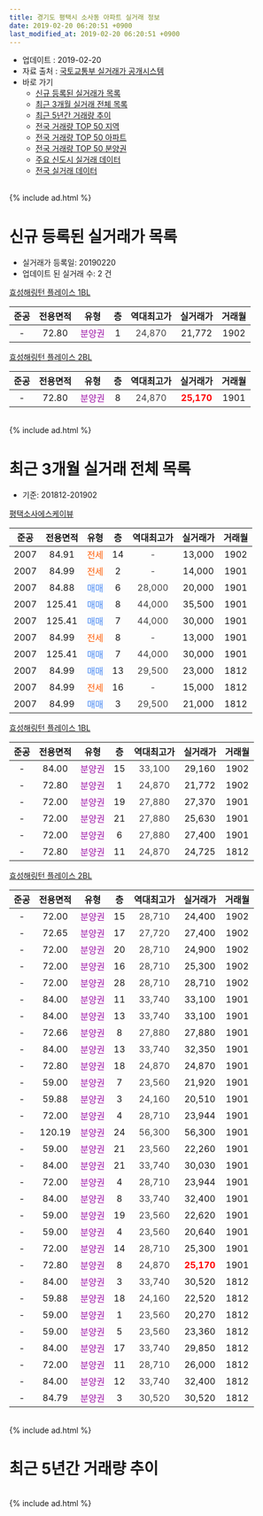 ```yaml
---
title: 경기도 평택시 소사동 아파트 실거래 정보
date: 2019-02-20 06:20:51 +0900
last_modified_at: 2019-02-20 06:20:51 +0900
---
```


* 업데이트 : 2019-02-20
* 자료 출처 : [국토교통부 실거래가 공개시스템](http://rt.molit.go.kr)
* 바로 가기
    * [신규 등록된 실거래가 목록](#신규-등록된-실거래가-목록)
    * [최근 3개월 실거래 전체 목록](#최근-3개월-실거래-전체-목록)
    * [최근 5년간 거래량 추이](#최근-5년간-거래량-추이)
    * [전국 거래량 TOP 50 지역](https://inasie.github.io/apt-trade-info/최근-3개월-전국에서-가장-거래가-많이-발생한-지역)
    * [전국 거래량 TOP 50 아파트](https://inasie.github.io/apt-trade-info/최근-3개월-전국에서-가장-거래가-많이-발생한-아파트)
    * [전국 거래량 TOP 50 분양권](https://inasie.github.io/apt-trade-info/최근-3개월-전국에서-가장-거래가-많이-발생한-분양권)
    * [주요 신도시 실거래 데이터](https://inasie.github.io/apt-trade-info/주요-신도시)
    * [전국 실거래 데이터](https://inasie.github.io/apt-trade-info/전국)
<br>
{% include ad.html %}
<br>

# 신규 등록된 실거래가 목록
* 실거래가 등록일: 20190220
* 업데이트 된 실거래 수: 2 건


[효성해링턴 플레이스 1BL](https://search.naver.com/search.naver?query=%EA%B2%BD%EA%B8%B0%EB%8F%84+%ED%8F%89%ED%83%9D%EC%8B%9C+%EC%86%8C%EC%82%AC%EB%8F%99+%ED%9A%A8%EC%84%B1%ED%95%B4%EB%A7%81%ED%84%B4+%ED%94%8C%EB%A0%88%EC%9D%B4%EC%8A%A4+1BL)

|준공|전용면적|유형|층|역대최고가|실거래가|거래월|
|:---:|:---:|:---:|:---:|:---:|:---:|:---:|
|-|72.80|<span style="color:#9C11A5">분양권</span>|1|<span style="color:#444444">24,870</span>|21,772|1902|

[효성해링턴 플레이스 2BL](https://search.naver.com/search.naver?query=%EA%B2%BD%EA%B8%B0%EB%8F%84+%ED%8F%89%ED%83%9D%EC%8B%9C+%EC%86%8C%EC%82%AC%EB%8F%99+%ED%9A%A8%EC%84%B1%ED%95%B4%EB%A7%81%ED%84%B4+%ED%94%8C%EB%A0%88%EC%9D%B4%EC%8A%A4+2BL)

|준공|전용면적|유형|층|역대최고가|실거래가|거래월|
|:---:|:---:|:---:|:---:|:---:|:---:|:---:|
|-|72.80|<span style="color:#9C11A5">분양권</span>|8|<span style="color:#444444">24,870</span>|<b><span style="color:#ff0000">25,170</span></b>|1901|


<br>
{% include ad.html %}
<br>

# 최근 3개월 실거래 전체 목록
* 기준: 201812-201902


[평택소사에스케이뷰](https://search.naver.com/search.naver?query=%EA%B2%BD%EA%B8%B0%EB%8F%84+%ED%8F%89%ED%83%9D%EC%8B%9C+%EC%86%8C%EC%82%AC%EB%8F%99+%ED%8F%89%ED%83%9D%EC%86%8C%EC%82%AC%EC%97%90%EC%8A%A4%EC%BC%80%EC%9D%B4%EB%B7%B0)

|준공|전용면적|유형|층|역대최고가|실거래가|거래월|
|:---:|:---:|:---:|:---:|:---:|:---:|:---:|
|2007|84.91|<span style="color:#ff5a00">전세</span>|14|<span style="color:#444444">-</span>|13,000|1902|
|2007|84.99|<span style="color:#ff5a00">전세</span>|2|<span style="color:#444444">-</span>|14,000|1901|
|2007|84.88|<span style="color:#4285f3">매매</span>|6|<span style="color:#444444">28,000</span>|20,000|1901|
|2007|125.41|<span style="color:#4285f3">매매</span>|8|<span style="color:#444444">44,000</span>|35,500|1901|
|2007|125.41|<span style="color:#4285f3">매매</span>|7|<span style="color:#444444">44,000</span>|30,000|1901|
|2007|84.99|<span style="color:#ff5a00">전세</span>|8|<span style="color:#444444">-</span>|13,000|1901|
|2007|125.41|<span style="color:#4285f3">매매</span>|7|<span style="color:#444444">44,000</span>|30,000|1901|
|2007|84.99|<span style="color:#4285f3">매매</span>|13|<span style="color:#444444">29,500</span>|23,000|1812|
|2007|84.99|<span style="color:#ff5a00">전세</span>|16|<span style="color:#444444">-</span>|15,000|1812|
|2007|84.99|<span style="color:#4285f3">매매</span>|3|<span style="color:#444444">29,500</span>|21,000|1812|

[효성해링턴 플레이스 1BL](https://search.naver.com/search.naver?query=%EA%B2%BD%EA%B8%B0%EB%8F%84+%ED%8F%89%ED%83%9D%EC%8B%9C+%EC%86%8C%EC%82%AC%EB%8F%99+%ED%9A%A8%EC%84%B1%ED%95%B4%EB%A7%81%ED%84%B4+%ED%94%8C%EB%A0%88%EC%9D%B4%EC%8A%A4+1BL)

|준공|전용면적|유형|층|역대최고가|실거래가|거래월|
|:---:|:---:|:---:|:---:|:---:|:---:|:---:|
|-|84.00|<span style="color:#9C11A5">분양권</span>|15|<span style="color:#444444">33,100</span>|29,160|1902|
|-|72.80|<span style="color:#9C11A5">분양권</span>|1|<span style="color:#444444">24,870</span>|21,772|1902|
|-|72.00|<span style="color:#9C11A5">분양권</span>|19|<span style="color:#444444">27,880</span>|27,370|1901|
|-|72.00|<span style="color:#9C11A5">분양권</span>|21|<span style="color:#444444">27,880</span>|25,630|1901|
|-|72.00|<span style="color:#9C11A5">분양권</span>|6|<span style="color:#444444">27,880</span>|27,400|1901|
|-|72.80|<span style="color:#9C11A5">분양권</span>|11|<span style="color:#444444">24,870</span>|24,725|1812|

[효성해링턴 플레이스 2BL](https://search.naver.com/search.naver?query=%EA%B2%BD%EA%B8%B0%EB%8F%84+%ED%8F%89%ED%83%9D%EC%8B%9C+%EC%86%8C%EC%82%AC%EB%8F%99+%ED%9A%A8%EC%84%B1%ED%95%B4%EB%A7%81%ED%84%B4+%ED%94%8C%EB%A0%88%EC%9D%B4%EC%8A%A4+2BL)

|준공|전용면적|유형|층|역대최고가|실거래가|거래월|
|:---:|:---:|:---:|:---:|:---:|:---:|:---:|
|-|72.00|<span style="color:#9C11A5">분양권</span>|15|<span style="color:#444444">28,710</span>|24,400|1902|
|-|72.65|<span style="color:#9C11A5">분양권</span>|17|<span style="color:#444444">27,720</span>|27,400|1902|
|-|72.00|<span style="color:#9C11A5">분양권</span>|20|<span style="color:#444444">28,710</span>|24,900|1902|
|-|72.00|<span style="color:#9C11A5">분양권</span>|16|<span style="color:#444444">28,710</span>|25,300|1902|
|-|72.00|<span style="color:#9C11A5">분양권</span>|28|<span style="color:#444444">28,710</span>|28,710|1902|
|-|84.00|<span style="color:#9C11A5">분양권</span>|11|<span style="color:#444444">33,740</span>|33,100|1901|
|-|84.00|<span style="color:#9C11A5">분양권</span>|13|<span style="color:#444444">33,740</span>|33,100|1901|
|-|72.66|<span style="color:#9C11A5">분양권</span>|8|<span style="color:#444444">27,880</span>|27,880|1901|
|-|84.00|<span style="color:#9C11A5">분양권</span>|13|<span style="color:#444444">33,740</span>|32,350|1901|
|-|72.80|<span style="color:#9C11A5">분양권</span>|18|<span style="color:#444444">24,870</span>|24,870|1901|
|-|59.00|<span style="color:#9C11A5">분양권</span>|7|<span style="color:#444444">23,560</span>|21,920|1901|
|-|59.88|<span style="color:#9C11A5">분양권</span>|3|<span style="color:#444444">24,160</span>|20,510|1901|
|-|72.00|<span style="color:#9C11A5">분양권</span>|4|<span style="color:#444444">28,710</span>|23,944|1901|
|-|120.19|<span style="color:#9C11A5">분양권</span>|24|<span style="color:#444444">56,300</span>|56,300|1901|
|-|59.00|<span style="color:#9C11A5">분양권</span>|21|<span style="color:#444444">23,560</span>|22,260|1901|
|-|84.00|<span style="color:#9C11A5">분양권</span>|21|<span style="color:#444444">33,740</span>|30,030|1901|
|-|72.00|<span style="color:#9C11A5">분양권</span>|4|<span style="color:#444444">28,710</span>|23,944|1901|
|-|84.00|<span style="color:#9C11A5">분양권</span>|8|<span style="color:#444444">33,740</span>|32,400|1901|
|-|59.00|<span style="color:#9C11A5">분양권</span>|19|<span style="color:#444444">23,560</span>|22,620|1901|
|-|59.00|<span style="color:#9C11A5">분양권</span>|4|<span style="color:#444444">23,560</span>|20,640|1901|
|-|72.00|<span style="color:#9C11A5">분양권</span>|14|<span style="color:#444444">28,710</span>|25,300|1901|
|-|72.80|<span style="color:#9C11A5">분양권</span>|8|<span style="color:#444444">24,870</span>|<b><span style="color:#ff0000">25,170</span></b>|1901|
|-|84.00|<span style="color:#9C11A5">분양권</span>|3|<span style="color:#444444">33,740</span>|30,520|1812|
|-|59.88|<span style="color:#9C11A5">분양권</span>|18|<span style="color:#444444">24,160</span>|22,520|1812|
|-|59.00|<span style="color:#9C11A5">분양권</span>|1|<span style="color:#444444">23,560</span>|20,270|1812|
|-|59.00|<span style="color:#9C11A5">분양권</span>|5|<span style="color:#444444">23,560</span>|23,360|1812|
|-|84.00|<span style="color:#9C11A5">분양권</span>|17|<span style="color:#444444">33,740</span>|29,850|1812|
|-|72.00|<span style="color:#9C11A5">분양권</span>|11|<span style="color:#444444">28,710</span>|26,000|1812|
|-|84.00|<span style="color:#9C11A5">분양권</span>|12|<span style="color:#444444">33,740</span>|32,400|1812|
|-|84.79|<span style="color:#9C11A5">분양권</span>|3|<span style="color:#444444">30,520</span>|30,520|1812|


<br>
{% include ad.html %}
<br>

# 최근 5년간 거래량 추이


<div style="width:100%;">
    <canvas id="deal_progress" height="200"></canvas>
</div>

<script>
new Chart(document.getElementById("deal_progress"), {
    type: 'line',
    data: {
        labels: ['201402','201403','201404','201405','201406','201407','201408','201409','201410','201411','201412','201501','201502','201503','201504','201505','201506','201507','201508','201509','201510','201511','201512','201601','201602','201603','201604','201605','201606','201607','201608','201609','201610','201611','201612','201701','201702','201703','201704','201705','201706','201707','201708','201709','201710','201711','201712','201801','201802','201803','201804','201805','201806','201807','201808','201809','201810','201811','201812','201901','201902'],
        datasets: [{
            label: '매매',
            pointRadius: 1,
            data: [6, 4, 2, 2, 2, 3, 8, 2, 2, 3, 2, 4, 5, 5, 3, 3, 3, 7, 6, 1, 3, 1, 4, 1, 3, 3, 4, 2, 2, 3, 1, 5, 1, 0, 1, 1, 0, 3, 2, 0, 0, 3, 2, 1, 1, 2, 1, 17, 15, 7, 26, 14, 7, 9, 13, 13, 12, 7, 11, 24, 7],
            borderColor: "rgba(255, 201, 14, 1)",
            backgroundColor: "rgba(255, 201, 14, 0.5)",
            fill: false,
            lineTension: 0
        },{
            label: '전월세',
            pointRadius: 1,
            data: [5, 2, 0, 1, 5, 0, 2, 4, 2, 1, 3, 3, 1, 4, 1, 3, 3, 2, 0, 2, 3, 0, 2, 2, 4, 5, 1, 1, 1, 0, 2, 2, 2, 3, 3, 0, 4, 3, 2, 0, 0, 0, 2, 1, 0, 3, 0, 1, 0, 2, 2, 5, 6, 6, 3, 3, 4, 3, 1, 2, 1],
            borderColor: "rgba(0, 141, 185, 1)",
            backgroundColor: "rgba(0, 141, 185, 0.5)",
            fill: false,
            lineTension: 0
        }
        ]
    },
    options: {
        responsive: true,
        title: {
            display: false
        },
        tooltips: {
            mode: 'index',
            intersect: false
        },
        hover: {
            mode: 'nearest',
            intersect: true
        },
        scales: {
            xAxes: [{
                display: true,
                scaleLabel: {
                    display: true,
                    labelString: '년/월'
                }
            }],
            yAxes: [{
                display: true,
                ticks: {
                    suggestedMin: 0,
                },
                scaleLabel: {
                    display: true,
                    labelString: '실거래 수'
                }
            }]
        }
    }
});

</script>


<br>
{% include ad.html %}
<br>


